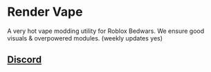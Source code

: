 # Render Vape
A very hot vape modding utility for Roblox Bedwars. We ensure good visuals & overpowered modules. (weekly updates yes)

## [Discord](https://discord.gg/render)
